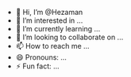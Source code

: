 - 👋 Hi, I’m @Hezaman
- 👀 I’m interested in ...
- 🌱 I’m currently learning ...
- 💞️ I’m looking to collaborate on ...
- 📫 How to reach me ...
- 😄 Pronouns: ...
- ⚡ Fun fact: ...

<!---
Hezaman/Hezaman is a ✨ special ✨ repository because its `README.md` (this file) appears on your GitHub profile.
You can click the Preview link to take a look at your changes.
--->
